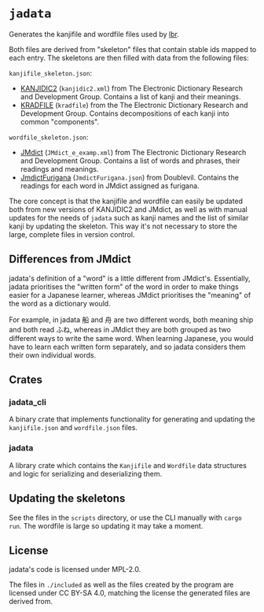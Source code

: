 # `jadata`
Generates the kanjifile and wordfile files used by [lbr](https://github.com/Heliozoa/lbr).

Both files are derived from "skeleton" files that contain stable ids mapped to each entry. The skeletons are then filled with data from the following files:

`kanjifile_skeleton.json`:
- [KANJIDIC2](https://www.edrdg.org/wiki/index.php/KANJIDIC_Project) (`kanjidic2.xml`) from The Electronic Dictionary Research and Development Group. Contains a list of kanji and their meanings.
- [KRADFILE](https://www.edrdg.org/krad/kradinf.html) (`kradfile`) from the The Electronic Dictionary Research and Development Group. Contains decompositions of each kanji into common "components".

`wordfile_skeleton.json`:
- [JMdict](https://www.edrdg.org/wiki/index.php/JMdict-EDICT_Dictionary_Project) (`JMdict_e_examp.xml`) from The Electronic Dictionary Research and Development Group. Contains a list of words and phrases, their readings and meanings.
- [JmdictFurigana](https://github.com/Doublevil/JmdictFurigana) (`JmdictFurigana.json`) from Doublevil. Contains the readings for each word in JMdict assigned as furigana.

The core concept is that the kanjifile and wordfile can easily be updated both from new versions of KANJIDIC2 and JMdict, as well as with manual updates for the needs of `jadata` such as kanji names and the list of similar kanji by updating the skeleton. This way it's not necessary to store the large, complete files in version control.


## Differences from JMdict
jadata's definition of a "word" is a little different from JMdict's. Essentially, jadata prioritises the "written form" of the word in order to make things easier for a Japanese learner, whereas JMdict prioritises the "meaning" of the word as a dictionary would.

For example, in jadata 船 and 舟 are two different words, both meaning ship and both read ふね, whereas in JMdict they are both grouped as two different ways to write the same word. When learning Japanese, you would have to learn each written form separately, and so jadata considers them their own individual words.


## Crates
### jadata_cli
A binary crate that implements functionality for generating and updating the `kanjifile.json` and `wordfile.json` files.

### jadata
A library crate which contains the `Kanjifile` and `Wordfile` data structures and logic for serializing and deserializing them.


## Updating the skeletons
See the files in the `scripts` directory, or use the CLI manually with `cargo run`. The wordfile is large so updating it may take a moment.


## License
jadata's code is licensed under MPL-2.0.

The files in `./included` as well as the files created by the program are licensed under CC BY-SA 4.0, matching the license the generated files are derived from.
